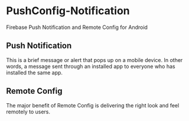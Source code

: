 # PushConfig-Notification
Firebase Push Notification and Remote Config for Android

Push Notification
------------------
This is a brief message or alert that pops up on a mobile device.
In other words, a message sent through an installed app to everyone who has installed the same app. 

Remote Config
-------------
The major benefit of Remote Config is delivering the right look and feel remotely to users.
